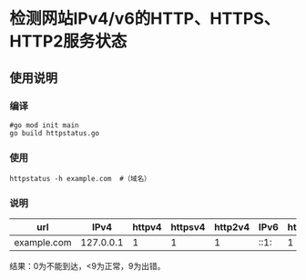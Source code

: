# 检测网站IPv4/v6的HTTP、HTTPS、HTTP2服务状态

## 使用说明
### 编译
```
#go mod init main
go build httpstatus.go
```


### 使用

```
httpstatus -h example.com  #（域名） 
```


### 说明

url | IPv4 | httpv4 | httpsv4 | http2v4 | IPv6 | httpipv6 | httpsv6 | http2v6 
---|---|---|---|---|---|---|---|---
example.com | 127.0.0.1  | 1 | 1 | 1 | ::1: | 1 | 1 | 1 

结果：0为不能到达，<9为正常，9为出错。